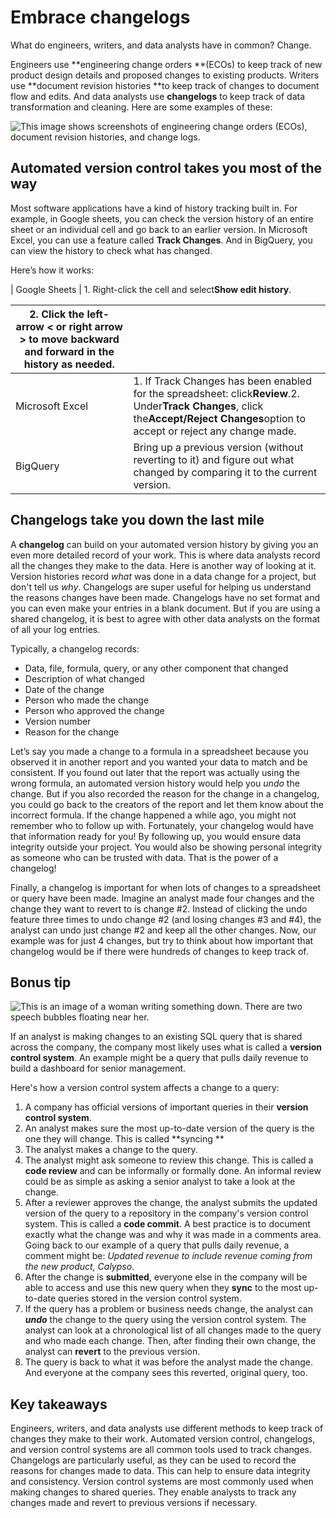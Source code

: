 # Embrace changelogs

What do engineers, writers, and data analysts have in common? Change.

Engineers use **engineering change orders **(ECOs) to keep track of new product design details and proposed changes to existing products. Writers use **document revision histories **to keep track of changes to document flow and edits. And data analysts use **changelogs** to keep track of data transformation and cleaning. Here are some examples of these:

![This image shows screenshots of engineering change orders (ECOs), document revision histories, and change logs.](https://d3c33hcgiwev3.cloudfront.net/imageAssetProxy.v1/EctYxYsJQ0qiBJ7Q5V9f4g_166033fe62dd42f9bd0b23c8269161f1_Screenshot-2023-11-17-2.46.37-PM.png?expiry=1720569600000&hmac=kgS-HsPoSwOMdX0UeU6FzbBgryAvz1CEnnZp9I0m8dE)

## Automated version control takes you most of the way

Most software applications have a kind of history tracking built in. For example, in Google sheets, you can check the version history of an entire sheet or an individual cell and go back to an earlier version. In Microsoft Excel, you can use a feature called **Track Changes**. And in BigQuery, you can view the history to check what has changed.

Here’s how it works:

| Google Sheets   | 1. Right-click the cell and select**Show edit history**.

| 2. Click the left-arrow < or right arrow > to move backward and forward in the history as needed. |                                                                                                                                                                                                      |
| ------------------------------------------------------------------------------------------------- | ---------------------------------------------------------------------------------------------------------------------------------------------------------------------------------------------------- |
| Microsoft Excel                                                                                   | 1. If Track Changes has been enabled for the spreadsheet: click**Review**.2. Under**Track Changes**, click the**Accept/Reject Changes**option to accept or reject any change made. |
| BigQuery                                                                                          | Bring up a previous version (without reverting to it) and figure out what changed by comparing it to the current version.                                                                            |

## Changelogs take you down the last mile

A **changelog** can build on your automated version history by giving you an even more detailed record of your work. This is where data analysts record all the changes they make to the data. Here is another way of looking at it. Version histories record *what* was done in a data change for a project, but don't tell us *why*. Changelogs are super useful for helping us understand the reasons changes have been made. Changelogs have no set format and you can even make your entries in a blank document. But if you are using a shared changelog, it is best to agree with other data analysts on the format of all your log entries.

Typically, a changelog records:

* Data, file, formula, query, or any other component that changed
* Description of what changed
* Date of the change
* Person who made the change
* Person who approved the change
* Version number
* Reason for the change

Let’s say you made a change to a formula in a spreadsheet because you observed it in another report and you wanted your data to match and be consistent. If you found out later that the report was actually using the wrong formula, an automated version history would help you *undo* the change. But if you also recorded the reason for the change in a changelog, you could go back to the creators of the report and let them know about the incorrect formula. If the change happened a while ago, you might not remember who to follow up with. Fortunately, your changelog would have that information ready for you! By following up, you would ensure data integrity outside your project. You would also be showing personal integrity as someone who can be trusted with data. That is the power of a changelog!

Finally, a changelog is important for when lots of changes to a spreadsheet or query have been made. Imagine an analyst made four changes and the change they want to revert to is change #2. Instead of clicking the undo feature three times to undo change #2 (and losing changes #3 and #4), the analyst can undo just change #2 and keep all the other changes. Now, our example was for just 4 changes, but try to think about how important that changelog would be if there were hundreds of changes to keep track of.

## Bonus tip

![This is an image of a woman writing something down. There are two speech bubbles floating near her.](https://d3c33hcgiwev3.cloudfront.net/imageAssetProxy.v1/DhGJileXTX-RiYpXly1_oQ_2092eff083f94df19afe12a84ba42c2a_Screen-Shot-2021-03-05-at-1.13.05-PM.png?expiry=1720569600000&hmac=P9gWWMaKgCQsETYb_y--lk9JXJpwwE4Wgb0HzmvZAXY)

If an analyst is making changes to an existing SQL query that is shared across the company, the company most likely uses what is called a **version control system**. An example might be a query that pulls daily revenue to build a dashboard for senior management.

Here's how a version control system affects a change to a query:

1. A company has official versions of important queries in their **version control system**.
2. An analyst makes sure the most up-to-date version of the query is the one they will change. This is called **syncing **
3. The analyst makes a change to the query.
4. The analyst might ask someone to review this change. This is called a **code review** and can be informally or formally done. An informal review could be as simple as asking a senior analyst to take a look at the change.
5. After a reviewer approves the change, the analyst submits the updated version of the query to a repository in the company's version control system. This is called a **code commit**. A best practice is to document exactly what the change was and why it was made in a comments area. Going back to our example of a query that pulls daily revenue, a comment might be: *Updated revenue to include revenue coming from the new product, Calypso*.
6. After the change is **submitted**, everyone else in the company will be able to access and use this new query when they **sync** to the most up-to-date queries stored in the version control system.
7. If the query has a problem or business needs change, the analyst can ***undo*** the change to the query using the version control system. The analyst can look at a chronological list of all changes made to the query and who made each change. Then, after finding their own change, the analyst can **revert** to the previous version.
8. The query is back to what it was before the analyst made the change. And everyone at the company sees this reverted, original query, too.

## **Key takeaways**

Engineers, writers, and data analysts use different methods to keep track of changes they make to their work. Automated version control, changelogs, and version control systems are all common tools used to track changes. Changelogs are particularly useful, as they can be used to record the reasons for changes made to data. This can help to ensure data integrity and consistency. Version control systems are most commonly used when making changes to shared queries. They enable analysts to track any changes made and revert to previous versions if necessary.
